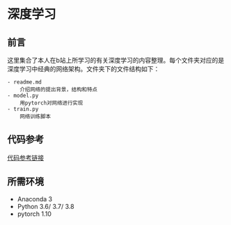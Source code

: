 # 深度学习  
## 前言 
这里集合了本人在b站上所学习的有关深度学习的内容整理。每个文件夹对应的是深度学习中经典的网络架构。文件夹下的文件结构如下： 

```
- readme.md 
    介绍网络的提出背景，结构和特点 
- model.py
    用pytorch对网络进行实现 
- train.py
    网络训练脚本
```    

## 代码参考 
[代码参考链接](https://github.com/WZMIAOMIAO/deep-learning-for-image-processing/tree/master/pytorch_classification)

##  所需环境 
* Anaconda 3 
* Python 3.6/ 3.7/ 3.8 
* pytorch 1.10  

